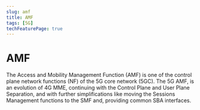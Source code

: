 ```yaml
---
slug: amf
title: AMF
tags: [5G]
techFeaturePage: true
---
```


# AMF

The Access and Mobility Management Function (AMF) is one of the control plane network functions (NF) of the 5G core network (5GC). 
The 5G AMF, is an evolution of 4G MME, continuing with the Control Plane and User Plane Separation, and with further simplifications like moving the Sessions Management functions to the SMF and, providing common SBA interfaces.
